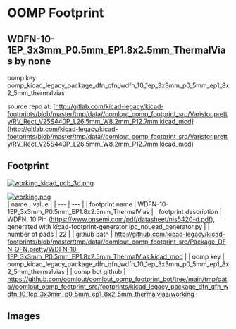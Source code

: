 # OOMP Footprint  
## WDFN-10-1EP_3x3mm_P0.5mm_EP1.8x2.5mm_ThermalVias  by none  
  
oomp key: oomp_kicad_legacy_package_dfn_qfn_wdfn_10_1ep_3x3mm_p0_5mm_ep1_8x2_5mm_thermalvias  
  
source repo at: [http://gitlab.com/kicad-legacy/kicad-footprints/blob/master/tmp/data//oomlout_oomp_footprint_src/Varistor.pretty/RV_Rect_V25S440P_L26.5mm_W8.2mm_P12.7mm.kicad_mod](http://gitlab.com/kicad-legacy/kicad-footprints/blob/master/tmp/data//oomlout_oomp_footprint_src/Varistor.pretty/RV_Rect_V25S440P_L26.5mm_W8.2mm_P12.7mm.kicad_mod)  
## Footprint  
  
[![working_kicad_pcb_3d.png](working_kicad_pcb_3d_600.png)](working_kicad_pcb_3d.png)  
  
[![working.png](working_600.png)](working.png)  
| name | value | 
| --- | --- | 
| footprint name | WDFN-10-1EP_3x3mm_P0.5mm_EP1.8x2.5mm_ThermalVias | 
| footprint description | WDFN, 10 Pin (https://www.onsemi.com/pdf/datasheet/nis5420-d.pdf), generated with kicad-footprint-generator ipc_noLead_generator.py | 
| number of pads | 22 | 
| github path | http://github.com/kicad-legacy/kicad-footprints/blob/master/tmp/data//oomlout_oomp_footprint_src/Package_DFN_QFN.pretty/WDFN-10-1EP_3x3mm_P0.5mm_EP1.8x2.5mm_ThermalVias.kicad_mod | 
| oomp key | oomp_kicad_legacy_package_dfn_qfn_wdfn_10_1ep_3x3mm_p0_5mm_ep1_8x2_5mm_thermalvias | 
| oomp bot github | https://github.com/oomlout/oomlout_oomp_footprint_bot/tree/main/tmp/data//oomlout_oomp_footprint_src/footprints/kicad_legacy_package_dfn_qfn_wdfn_10_1ep_3x3mm_p0_5mm_ep1_8x2_5mm_thermalvias/working | 
## Images  

